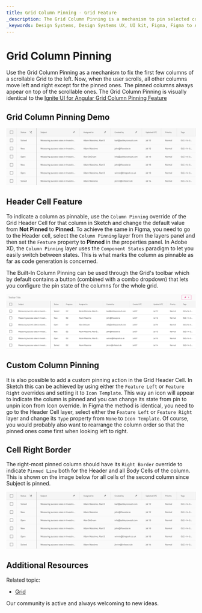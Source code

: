 ```yaml
---
title: Grid Column Pinning - Grid Feature
_description: The Grid Column Pinning is a mechanism to pin selected columns of a scrollable Grid.
_keywords: Design Systems, Design Systems UX, UI kit, Figma, Figma to Angular, Export code from Figma, Figma to HTML, Figma UI kits, Sketch, Ignite UI for Angular, Sketch to Angular, Angular, Angular Design System, Export code from Sketch, Design Kits for Angular, Sketch HTML, Sketch to HTML, Sketch UI kits, Adobe XD, Adobe XD to Angular, Export code from Adobe XD, Adobe XD to HTML, Adobe XD UI kits
---
```


# Grid Column Pinning

Use the Grid Column Pinning as a mechanism to fix the first few columns of a scrollable Grid to the left. Now, when the user scrolls, all other columns move left and right except for the pinned ones. The pinned columns always appear on top of the scrollable ones. The Grid Column Pinning is visually identical to the [Ignite UI for Angular Grid Column Pinning Feature](https://www.infragistics.com/products/ignite-ui-angular/angular/components/grid_column_pinning.html)

## Grid Column Pinning Demo

<img class="responsive-img" src="../images/grid_column_pinning_demo.png" srcset="../images/grid_column_pinning_demo@2x.png 2x" />

## Header Cell Feature

To indicate a column as pinnable, use the `Column Pinning` override of the Grid Header Cell for that column in Sketch and change the default value from **Not Pinned** to **Pinned**. To achieve the same in Figma, you need to go to the Header cell, select the `Column Pinning` layer from the layers panel and then set the `Feature` property to **Pinned** in the properties panel. In Adobe XD, the `Column Pinning` layer uses the `Component States` paradigm to let you easily switch between states. This is what marks the column as pinnable as far as code generation is concerned.

The Built-In Column Pinning can be used through the Grid's toolbar which by default contains a button (combined with a combo dropdown) that lets you configure the pin state of the columns for the whole grid.

<img class="responsive-img" src="../images/grid_column_pinning_built_in.png" srcset="../images/grid_column_pinning_built_in@2x.png 2x" />

## Custom Column Pinning

It is also possible to add a custom pinning action in the Grid Header Cell. In Sketch this can be achieved by using either the `Feature Left` or `Feature Right` overrides and setting it to `Icon Template`. This way an icon will appear to indicate the column is pinned and you can change its state from pin to unpin icon from Icon override. In Figma the method is identical, you need to go to the Header Cell layer, select either the `Feature Left` or `Feature Right` layer and change its `Type` property from `None` to `Icon Template`. Of course, you would probably also want to rearrange the column order so that the pinned ones come first when looking left to right.

## Cell Right Border

The right-most pinned column should have its `Right Border` override to indicate `Pinned Line` both for the Header and all Body Cells of the column. This is shown on the image below for all cells of the second column since Subject is pinned.

<img class="responsive-img" src="../images/grid_column_pinning_demo.png" srcset="../images/grid_column_pinning_demo@2x.png 2x" />

## Additional Resources

Related topic:

- [Grid](grid.md)
  <div class="divider--half"></div>

Our community is active and always welcoming to new ideas.
